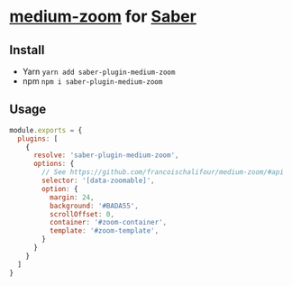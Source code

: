 # [medium-zoom](https://github.com/francoischalifour/medium-zoom) for [Saber](https://saber.land)

## Install

- Yarn `yarn add saber-plugin-medium-zoom`
- npm `npm i saber-plugin-medium-zoom`

## Usage

```js
module.exports = {
  plugins: [
    {
      resolve: 'saber-plugin-medium-zoom',
      options: {
        // See https://github.com/francoischalifour/medium-zoom/#api
        selector: '[data-zoomable]',
        option: {
          margin: 24,
          background: '#BADA55',
          scrollOffset: 0,
          container: '#zoom-container',
          template: '#zoom-template',
        }
      }
    }
  ]
}
```
